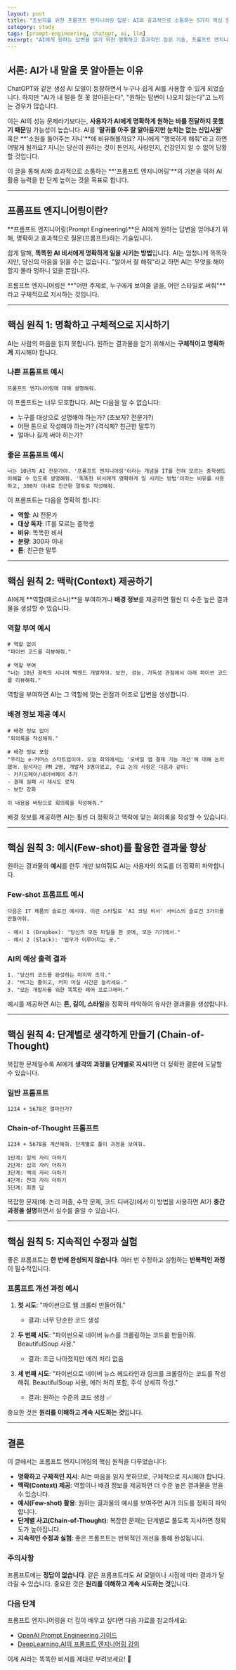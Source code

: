 ```yaml
---
layout: post
title: "초보자를 위한 프롬프트 엔지니어링 입문: AI와 효과적으로 소통하는 5가지 핵심 원칙"
category: study
tags: [prompt-engineering, chatgpt, ai, llm]
excerpt: "AI에게 원하는 답변을 얻기 위한 명확하고 효과적인 질문 기술, 프롬프트 엔지니어링의 기본 개념과 핵심 원칙을 쉽게 배워보세요."
---
```


## 서론: AI가 내 말을 못 알아듣는 이유

ChatGPT와 같은 생성 AI 모델이 등장하면서 누구나 쉽게 AI를 사용할 수 있게 되었습니다. 하지만 "AI가 내 말을 잘 못 알아듣는다", "원하는 답변이 나오지 않는다"고 느끼는 경우가 많습니다.

이는 AI의 성능 문제라기보다는, **사용자가 AI에게 명확하게 원하는 바를 전달하지 못했기 때문**일 가능성이 높습니다. AI를 **'말귀를 아주 잘 알아듣지만 눈치는 없는 신입사원'** 혹은 **'소원을 들어주는 지니'**에 비유해볼까요? 지니에게 "행복하게 해줘"라고 하면 어떻게 될까요? 지니는 당신이 원하는 것이 돈인지, 사랑인지, 건강인지 알 수 없어 당황할 것입니다.

이 글을 통해 AI와 효과적으로 소통하는 **'프롬프트 엔지니어링'**의 기본을 익혀 AI 활용 능력을 한 단계 높이는 것을 목표로 합니다.

---

## 프롬프트 엔지니어링이란?

**프롬프트 엔지니어링(Prompt Engineering)**은 AI에게 원하는 답변을 얻어내기 위해, 명확하고 효과적으로 질문(프롬프트)하는 기술입니다.

쉽게 말해, **똑똑한 AI 비서에게 명확하게 일을 시키는 방법**입니다. AI는 엄청나게 똑똑하지만, 당신의 마음을 읽을 수는 없습니다. "알아서 잘 해줘"라고 하면 AI는 무엇을 해야 할지 몰라 멍하니 있을 뿐입니다.

프롬프트 엔지니어링은 **"어떤 주제로, 누구에게 보여줄 글을, 어떤 스타일로 써줘"**라고 구체적으로 지시하는 것입니다.

---

## 핵심 원칙 1: 명확하고 구체적으로 지시하기

AI는 사람의 마음을 읽지 못합니다. 원하는 결과물을 얻기 위해서는 **구체적이고 명확하게** 지시해야 합니다.

### 나쁜 프롬프트 예시

```text
프롬프트 엔지니어링에 대해 설명해줘.
```

이 프롬프트는 너무 모호합니다. AI는 다음을 알 수 없습니다:
- 누구를 대상으로 설명해야 하는가? (초보자? 전문가?)
- 어떤 톤으로 작성해야 하는가? (격식체? 친근한 말투?)
- 얼마나 길게 써야 하는가?

### 좋은 프롬프트 예시

```text
너는 10년차 AI 전문가야. '프롬프트 엔지니어링'이라는 개념을 IT를 전혀 모르는 중학생도 이해할 수 있도록 설명해줘. '똑똑한 비서에게 명확하게 일 시키는 방법'이라는 비유를 사용하고, 300자 이내로 친근한 말투로 작성해줘.
```

이 프롬프트는 다음을 명확히 합니다:
- **역할**: AI 전문가
- **대상 독자**: IT를 모르는 중학생
- **비유**: 똑똑한 비서
- **분량**: 300자 이내
- **톤**: 친근한 말투

---

## 핵심 원칙 2: 맥락(Context) 제공하기

AI에게 **역할(페르소나)**을 부여하거나 **배경 정보**를 제공하면 훨씬 더 수준 높은 결과물을 생성할 수 있습니다.

### 역할 부여 예시

```text
# 역할 없이
"파이썬 코드를 리뷰해줘."

# 역할 부여
"너는 10년 경력의 시니어 백엔드 개발자야. 보안, 성능, 가독성 관점에서 아래 파이썬 코드를 리뷰해줘."
```

역할을 부여하면 AI는 그 역할에 맞는 관점과 어조로 답변을 생성합니다.

### 배경 정보 제공 예시

```text
# 배경 정보 없이
"회의록을 작성해줘."

# 배경 정보 포함
"우리는 e-커머스 스타트업이야. 오늘 회의에서는 '모바일 앱 결제 기능 개선'에 대해 논의했어. 참석자는 PM 2명, 개발자 3명이었고, 주요 논의 사항은 다음과 같아:
- 카카오페이/네이버페이 추가
- 결제 실패 시 재시도 로직
- 보안 강화

이 내용을 바탕으로 회의록을 작성해줘."
```

배경 정보를 제공하면 AI는 훨씬 더 정확하고 맥락에 맞는 회의록을 작성할 수 있습니다.

---

## 핵심 원칙 3: 예시(Few-shot)를 활용한 결과물 향상

원하는 결과물의 **예시**를 한두 개만 보여줘도 AI는 사용자의 의도를 더 정확히 파악합니다.

### Few-shot 프롬프트 예시

```text
다음은 IT 제품의 슬로건 예시야. 이런 스타일로 'AI 코딩 비서' 서비스의 슬로건 3가지를 만들어줘.

- 예시 1 (Dropbox): "당신의 모든 파일을 한 곳에, 모든 기기에서."
- 예시 2 (Slack): "업무가 이루어지는 곳."
```

### AI의 예상 출력 결과

```text
1. "당신의 코드를 완성하는 마지막 조각."
2. "버그는 줄이고, 커피 마실 시간은 늘리세요."
3. "모든 개발자를 위한 똑똑한 페어 프로그래머."
```

예시를 제공하면 AI는 **톤, 길이, 스타일**을 정확히 파악하여 유사한 결과물을 생성합니다.

---

## 핵심 원칙 4: 단계별로 생각하게 만들기 (Chain-of-Thought)

복잡한 문제일수록 AI에게 **생각의 과정을 단계별로 지시**하면 더 정확한 결론에 도달할 수 있습니다.

### 일반 프롬프트

```text
1234 + 5678은 얼마인가?
```

### Chain-of-Thought 프롬프트

```text
1234 + 5678을 계산해줘. 단계별로 풀이 과정을 보여줘.

1단계: 일의 자리 더하기
2단계: 십의 자리 더하기
3단계: 백의 자리 더하기
4단계: 천의 자리 더하기
5단계: 최종 답
```

복잡한 문제(예: 논리 퍼즐, 수학 문제, 코드 디버깅)에서 이 방법을 사용하면 AI가 **중간 과정을 설명**하면서 실수를 줄일 수 있습니다.

---

## 핵심 원칙 5: 지속적인 수정과 실험

좋은 프롬프트는 **한 번에 완성되지 않습니다**. 여러 번 수정하고 실험하는 **반복적인 과정**이 필수적입니다.

### 프롬프트 개선 과정 예시

1. **첫 시도**: "파이썬으로 웹 크롤러 만들어줘."
   - 결과: 너무 단순한 코드 생성

2. **두 번째 시도**: "파이썬으로 네이버 뉴스를 크롤링하는 코드를 만들어줘. BeautifulSoup 사용."
   - 결과: 조금 나아졌지만 에러 처리 없음

3. **세 번째 시도**: "파이썬으로 네이버 뉴스 헤드라인과 링크를 크롤링하는 코드를 작성해줘. BeautifulSoup 사용, 에러 처리 포함, 주석 상세히 작성."
   - 결과: 원하는 수준의 코드 생성 ✅

중요한 것은 **원리를 이해하고 계속 시도하는 것**입니다.

---

## 결론

이 글에서는 프롬프트 엔지니어링의 핵심 원칙을 다루었습니다:

- **명확하고 구체적인 지시**: AI는 마음을 읽지 못하므로, 구체적으로 지시해야 합니다.
- **맥락(Context) 제공**: 역할이나 배경 정보를 제공하면 더 수준 높은 결과물을 얻을 수 있습니다.
- **예시(Few-shot) 활용**: 원하는 결과물의 예시를 보여주면 AI가 의도를 정확히 파악합니다.
- **단계별 사고(Chain-of-Thought)**: 복잡한 문제는 단계별로 풀도록 지시하면 정확도가 높아집니다.
- **지속적인 수정과 실험**: 좋은 프롬프트는 반복적인 개선을 통해 완성됩니다.

### 주의사항

프롬프트에는 **정답이 없습니다**. 같은 프롬프트라도 AI 모델이나 시점에 따라 결과가 달라질 수 있습니다. 중요한 것은 **원리를 이해하고 계속 시도하는 것**입니다.

### 다음 단계

프롬프트 엔지니어링을 더 깊이 배우고 싶다면 다음 자료를 참고하세요:

- [OpenAI Prompt Engineering 가이드](https://platform.openai.com/docs/guides/prompt-engineering)
- [DeepLearning.AI의 프롬프트 엔지니어링 강의](https://www.deeplearning.ai/short-courses/chatgpt-prompt-engineering-for-developers/)

이제 AI라는 똑똑한 비서를 제대로 부려보세요! 🚀